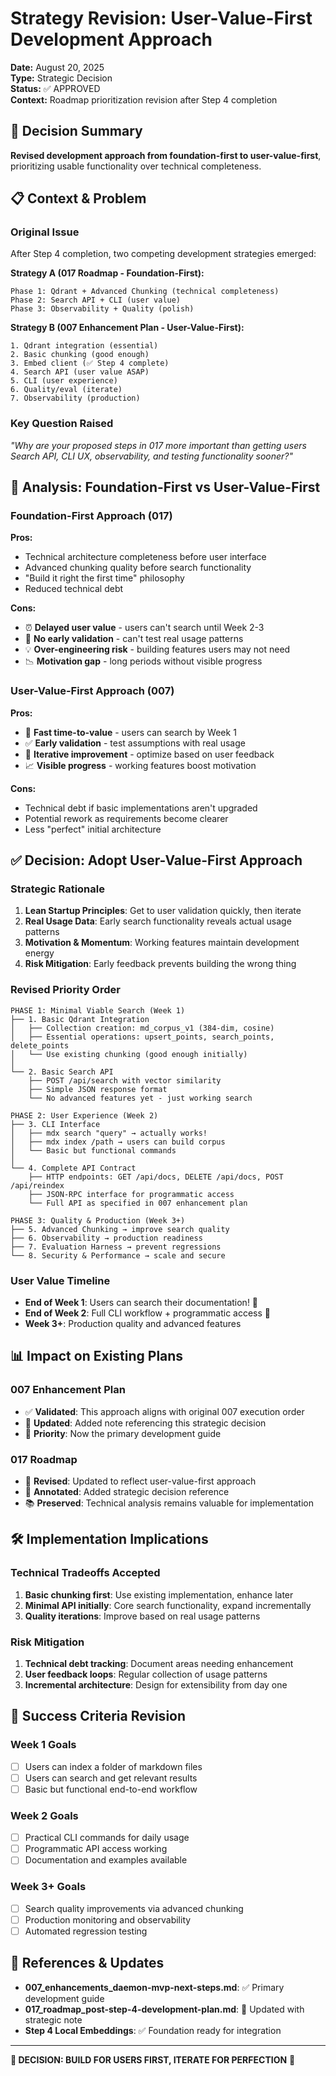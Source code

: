 # Strategy Revision: User-Value-First Development Approach

**Date:** August 20, 2025  
**Type:** Strategic Decision  
**Status:** ✅ APPROVED  
**Context:** Roadmap prioritization revision after Step 4 completion

## 🎯 Decision Summary

**Revised development approach from foundation-first to user-value-first**, prioritizing usable functionality over technical completeness.

## 📋 Context & Problem

### **Original Issue**
After Step 4 completion, two competing development strategies emerged:

**Strategy A (017 Roadmap - Foundation-First):**
```
Phase 1: Qdrant + Advanced Chunking (technical completeness)
Phase 2: Search API + CLI (user value)  
Phase 3: Observability + Quality (polish)
```

**Strategy B (007 Enhancement Plan - User-Value-First):**
```
1. Qdrant integration (essential)
2. Basic chunking (good enough)
3. Embed client (✅ Step 4 complete)
4. Search API (user value ASAP)
5. CLI (user experience)
6. Quality/eval (iterate)
7. Observability (production)
```

### **Key Question Raised**
*"Why are your proposed steps in 017 more important than getting users Search API, CLI UX, observability, and testing functionality sooner?"*

## 🤔 Analysis: Foundation-First vs User-Value-First

### **Foundation-First Approach (017)**
**Pros:**
- Technical architecture completeness before user interface
- Advanced chunking quality before search functionality
- "Build it right the first time" philosophy
- Reduced technical debt

**Cons:**
- ⏰ **Delayed user value** - users can't search until Week 2-3
- 🚫 **No early validation** - can't test real usage patterns
- 💡 **Over-engineering risk** - building features users may not need
- 📉 **Motivation gap** - long periods without visible progress

### **User-Value-First Approach (007)**
**Pros:**
- 🎉 **Fast time-to-value** - users can search by Week 1
- ✅ **Early validation** - test assumptions with real usage
- 🔄 **Iterative improvement** - optimize based on user feedback  
- 📈 **Visible progress** - working features boost motivation

**Cons:**
- Technical debt if basic implementations aren't upgraded
- Potential rework as requirements become clearer
- Less "perfect" initial architecture

## ✅ **Decision: Adopt User-Value-First Approach**

### **Strategic Rationale**

1. **Lean Startup Principles**: Get to user validation quickly, then iterate
2. **Real Usage Data**: Early search functionality reveals actual usage patterns
3. **Motivation & Momentum**: Working features maintain development energy
4. **Risk Mitigation**: Early feedback prevents building the wrong thing

### **Revised Priority Order**

```
PHASE 1: Minimal Viable Search (Week 1)
├── 1. Basic Qdrant Integration
│   ├── Collection creation: md_corpus_v1 (384-dim, cosine)
│   ├── Essential operations: upsert_points, search_points, delete_points
│   └── Use existing chunking (good enough initially)
│
└── 2. Basic Search API
    ├── POST /api/search with vector similarity
    ├── Simple JSON response format
    └── No advanced features yet - just working search

PHASE 2: User Experience (Week 2)  
├── 3. CLI Interface
│   ├── mdx search "query" → actually works!
│   ├── mdx index /path → users can build corpus
│   └── Basic but functional commands
│
└── 4. Complete API Contract
    ├── HTTP endpoints: GET /api/docs, DELETE /api/docs, POST /api/reindex
    ├── JSON-RPC interface for programmatic access
    └── Full API as specified in 007 enhancement plan

PHASE 3: Quality & Production (Week 3+)
├── 5. Advanced Chunking → improve search quality
├── 6. Observability → production readiness
├── 7. Evaluation Harness → prevent regressions
└── 8. Security & Performance → scale and secure
```

### **User Value Timeline**
- **End of Week 1**: Users can search their documentation! 🎉
- **End of Week 2**: Full CLI workflow + programmatic access 🎉
- **Week 3+**: Production quality and advanced features

## 📊 **Impact on Existing Plans**

### **007 Enhancement Plan**
- ✅ **Validated**: This approach aligns with original 007 execution order
- 📝 **Updated**: Added note referencing this strategic decision
- 🎯 **Priority**: Now the primary development guide

### **017 Roadmap** 
- 🔄 **Revised**: Updated to reflect user-value-first approach
- 📝 **Annotated**: Added strategic decision reference
- 📚 **Preserved**: Technical analysis remains valuable for implementation

## 🛠 **Implementation Implications**

### **Technical Tradeoffs Accepted**
1. **Basic chunking first**: Use existing implementation, enhance later
2. **Minimal API initially**: Core search functionality, expand incrementally  
3. **Quality iterations**: Improve based on real usage patterns

### **Risk Mitigation**
1. **Technical debt tracking**: Document areas needing enhancement
2. **User feedback loops**: Regular collection of usage patterns
3. **Incremental architecture**: Design for extensibility from day one

## 🎯 **Success Criteria Revision**

### **Week 1 Goals**
- [ ] Users can index a folder of markdown files
- [ ] Users can search and get relevant results
- [ ] Basic but functional end-to-end workflow

### **Week 2 Goals**  
- [ ] Practical CLI commands for daily usage
- [ ] Programmatic API access working
- [ ] Documentation and examples available

### **Week 3+ Goals**
- [ ] Search quality improvements via advanced chunking
- [ ] Production monitoring and observability
- [ ] Automated regression testing

## 🔗 **References & Updates**

- **007_enhancements_daemon-mvp-next-steps.md**: ✅ Primary development guide
- **017_roadmap_post-step-4-development-plan.md**: 🔄 Updated with strategic note
- **Step 4 Local Embeddings**: ✅ Foundation ready for integration

---

**🚀 DECISION: BUILD FOR USERS FIRST, ITERATE FOR PERFECTION** 🚀
